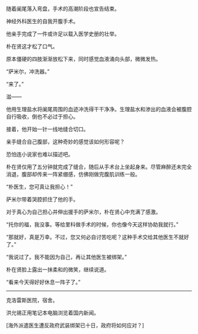 随着阑尾落入弯盘，手术的高潮阶段也宣告结束。

神经外科医生的自我开腹手术。

他亲手完成了一件或许足以载入医学史册的壮举。

朴在贤这才松了口气。

原本僵硬的四肢渐渐放松下来，同时感觉血液涌向头部，微微发热。

“萨米尔，冲洗器。”

“来了。”

滋——

他用生理盐水将阑尾周围的血迹冲洗得干干净净。生理盐水和渗出的血液会被腹腔自行吸收，倒也不必过于担心。

接着，他开始一针一线地缝合切口。

亲手缝合自己腹部，这种奇妙的感觉该如何形容呢？

恐怕连小说家也难以描述吧。

朴在贤仅用了五分钟就完成了缝合，随后从手术台上坐起身来。尽管麻醉还未完全消退，腹部却传来一阵紧绷感，仿佛刚做完腹肌训练一般。

“朴医生，您可真让我担心！”

萨米尔带着哭腔抓住了他的手。

对于真心为自己担心并伸出援手的萨米尔，朴在贤心中充满了感激。

“托你的福，我没事。等给里科做手术的时候，你也像今天这样协助我就行。”

“那就好，真是万幸。不过，您又何必自讨苦吃呢？这种手术交给其他医生不就好了。”

“我说过了。我不能因为自己，再让其他医生被绑架。”

朴在贤脸上露出一抹柔和的微笑，继续说道。

“看来今天得好好休息一阵子了。”

* * *

克洛雷斯医院，宿舍。

洪允锡正用笔记本电脑浏览着国内新闻。

[海外派遣医生遭反政府武装绑架已十日，政府将如何应对？]